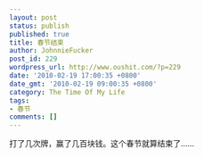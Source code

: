 ```yaml
---
layout: post
status: publish
published: true
title: 春节结束
author: JohnnieFucker
post_id: 229
wordpress_url: http://www.oushit.com/?p=229
date: '2010-02-19 17:00:35 +0800'
date_gmt: '2010-02-19 09:00:35 +0800'
category: The Time Of My Life
tags:
- 春节
comments: []
---
```

<p>打了几次牌，赢了几百块钱。这个春节就算结束了……</p>
